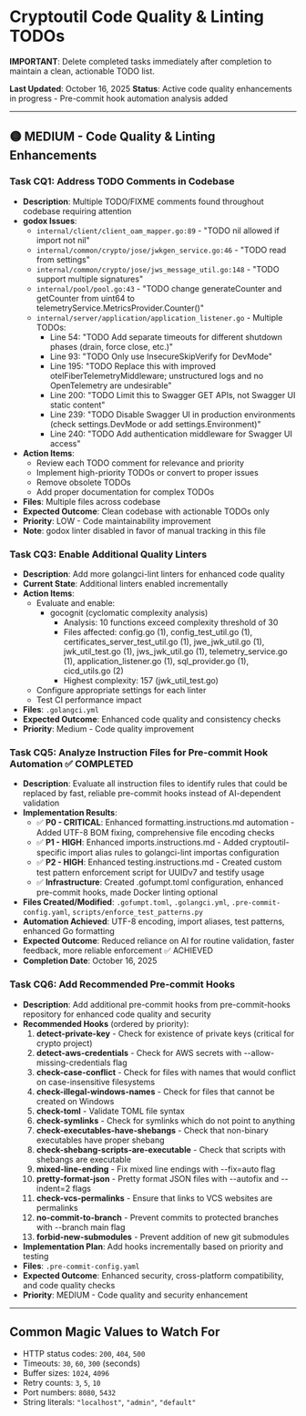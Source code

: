 # Cryptoutil Code Quality & Linting TODOs

**IMPORTANT**: Delete completed tasks immediately after completion to maintain a clean, actionable TODO list.

**Last Updated**: October 16, 2025
**Status**: Active code quality enhancements in progress - Pre-commit hook automation analysis added

---

## 🟡 MEDIUM - Code Quality & Linting Enhancements

### Task CQ1: Address TODO Comments in Codebase
- **Description**: Multiple TODO/FIXME comments found throughout codebase requiring attention
- **godox Issues**:
  - `internal/client/client_oam_mapper.go:89` - "TODO nil allowed if import not nil"
  - `internal/common/crypto/jose/jwkgen_service.go:46` - "TODO read from settings"
  - `internal/common/crypto/jose/jws_message_util.go:148` - "TODO support multiple signatures"
  - `internal/pool/pool.go:43` - "TODO change generateCounter and getCounter from uint64 to telemetryService.MetricsProvider.Counter()"
  - `internal/server/application/application_listener.go` - Multiple TODOs:
    - Line 54: "TODO Add separate timeouts for different shutdown phases (drain, force close, etc.)"
    - Line 93: "TODO Only use InsecureSkipVerify for DevMode"
    - Line 195: "TODO Replace this with improved otelFiberTelemetryMiddleware; unstructured logs and no OpenTelemetry are undesirable"
    - Line 200: "TODO Limit this to Swagger GET APIs, not Swagger UI static content"
    - Line 239: "TODO Disable Swagger UI in production environments (check settings.DevMode or add settings.Environment)"
    - Line 240: "TODO Add authentication middleware for Swagger UI access"
- **Action Items**:
  - Review each TODO comment for relevance and priority
  - Implement high-priority TODOs or convert to proper issues
  - Remove obsolete TODOs
  - Add proper documentation for complex TODOs
- **Files**: Multiple files across codebase
- **Expected Outcome**: Clean codebase with actionable TODOs only
- **Priority**: LOW - Code maintainability improvement
- **Note**: godox linter disabled in favor of manual tracking in this file

### Task CQ3: Enable Additional Quality Linters
- **Description**: Add more golangci-lint linters for enhanced code quality
- **Current State**: Additional linters enabled incrementally
- **Action Items**:
  - Evaluate and enable:
    - gocognit (cyclomatic complexity analysis)
      - Analysis: 10 functions exceed complexity threshold of 30
      - Files affected: config.go (1), config_test_util.go (1), certificates_server_test_util.go (1), jwe_jwk_util.go (1), jwk_util_test.go (1), jws_jwk_util.go (1), telemetry_service.go (1), application_listener.go (1), sql_provider.go (1), cicd_utils.go (2)
      - Highest complexity: 157 (jwk_util_test.go)
  - Configure appropriate settings for each linter
  - Test CI performance impact
- **Files**: `.golangci.yml`
- **Expected Outcome**: Enhanced code quality and consistency checks
- **Priority**: Medium - Code quality improvement

### Task CQ5: Analyze Instruction Files for Pre-commit Hook Automation ✅ COMPLETED
- **Description**: Evaluate all instruction files to identify rules that could be replaced by fast, reliable pre-commit hooks instead of AI-dependent validation
- **Implementation Results**:
  - ✅ **P0 - CRITICAL**: Enhanced formatting.instructions.md automation - Added UTF-8 BOM fixing, comprehensive file encoding checks
  - ✅ **P1 - HIGH**: Enhanced imports.instructions.md - Added cryptoutil-specific import alias rules to golangci-lint importas configuration
  - ✅ **P2 - HIGH**: Enhanced testing.instructions.md - Created custom test pattern enforcement script for UUIDv7 and testify usage
  - ✅ **Infrastructure**: Created .gofumpt.toml configuration, enhanced pre-commit hooks, made Docker linting optional
- **Files Created/Modified**: `.gofumpt.toml`, `.golangci.yml`, `.pre-commit-config.yaml`, `scripts/enforce_test_patterns.py`
- **Automation Achieved**: UTF-8 encoding, import aliases, test patterns, enhanced Go formatting
- **Expected Outcome**: Reduced reliance on AI for routine validation, faster feedback, more reliable enforcement ✅ ACHIEVED
- **Completion Date**: October 16, 2025

### Task CQ6: Add Recommended Pre-commit Hooks
- **Description**: Add additional pre-commit hooks from pre-commit-hooks repository for enhanced code quality and security
- **Recommended Hooks** (ordered by priority):
  1. **detect-private-key** - Check for existence of private keys (critical for crypto project)
  2. **detect-aws-credentials** - Check for AWS secrets with --allow-missing-credentials flag
  3. **check-case-conflict** - Check for files with names that would conflict on case-insensitive filesystems
  4. **check-illegal-windows-names** - Check for files that cannot be created on Windows
  5. **check-toml** - Validate TOML file syntax
  6. **check-symlinks** - Check for symlinks which do not point to anything
  7. **check-executables-have-shebangs** - Check that non-binary executables have proper shebang
  8. **check-shebang-scripts-are-executable** - Check that scripts with shebangs are executable
  9. **mixed-line-ending** - Fix mixed line endings with --fix=auto flag
  10. **pretty-format-json** - Pretty format JSON files with --autofix and --indent=2 flags
  11. **check-vcs-permalinks** - Ensure that links to VCS websites are permalinks
  12. **no-commit-to-branch** - Prevent commits to protected branches with --branch main flag
  13. **forbid-new-submodules** - Prevent addition of new git submodules
- **Implementation Plan**: Add hooks incrementally based on priority and testing
- **Files**: `.pre-commit-config.yaml`
- **Expected Outcome**: Enhanced security, cross-platform compatibility, and code quality checks
- **Priority**: MEDIUM - Code quality and security enhancement

---

## Common Magic Values to Watch For

- HTTP status codes: `200`, `404`, `500`
- Timeouts: `30`, `60`, `300` (seconds)
- Buffer sizes: `1024`, `4096`
- Retry counts: `3`, `5`, `10`
- Port numbers: `8080`, `5432`
- String literals: `"localhost"`, `"admin"`, `"default"`
